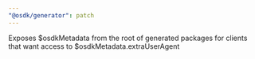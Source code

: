 ```yaml
---
"@osdk/generator": patch
---
```


Exposes $osdkMetadata from the root of generated packages for clients that want access to $osdkMetadata.extraUserAgent
